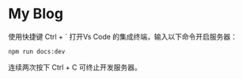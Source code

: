 # My Blog

使用快捷键 Ctrl + ` 打开Vs Code 的集成终端，输入以下命令开启服务器：

```shell
npm run docs:dev
```

连续两次按下 Ctrl + C 可终止开发服务器。